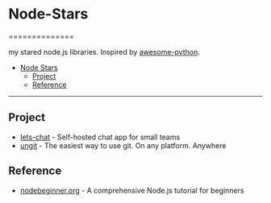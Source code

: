 # Node-Stars
==============

my stared node.js libraries. Inspired by [awesome-python](https://github.com/vinta/awesome-python).

- [Node Stars](#node-stars)
    - [Project](#project)
    - [Reference](#reference)

---

## Project
* [lets-chat](https://github.com/sdelements/lets-chat) - Self-hosted chat app for small teams
* [ungit](https://github.com/FredrikNoren/ungit) - The easiest way to use git. On any platform. Anywhere

## Reference
* [nodebeginner.org](https://github.com/manuelkiessling/nodebeginner.org) - A comprehensive Node.js tutorial for beginners
